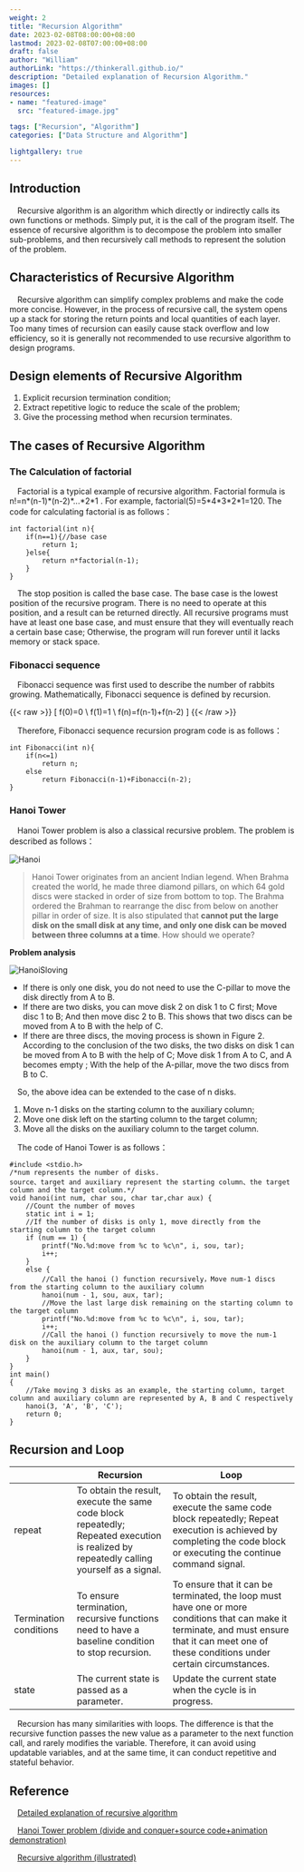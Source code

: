 ```yaml
---
weight: 2
title: "Recursion Algorithm"
date: 2023-02-08T08:00:00+08:00
lastmod: 2023-02-08T07:00:00+08:00
draft: false
author: "William"
authorLink: "https://thinkerall.github.io/"
description: "Detailed explanation of Recursion Algorithm."
images: []
resources:
- name: "featured-image"
  src: "featured-image.jpg"

tags: ["Recursion", "Algorithm"]
categories: ["Data Structure and Algorithm"]

lightgallery: true
---
```

## Introduction

&emsp;Recursive algorithm is an algorithm which directly or indirectly calls its own functions or methods. 
Simply put, it is the call of the program itself.
The essence of recursive algorithm is to decompose the problem into smaller sub-problems, and then recursively call methods to represent the solution of the problem.

## Characteristics of Recursive Algorithm

&emsp;Recursive algorithm can simplify complex problems and make the code more concise.
However, in the process of recursive call, the system opens up a stack for storing the return points and local quantities of each layer.
Too many times of recursion can easily cause stack overflow and low efficiency, so it is generally not recommended to use recursive algorithm to design programs.

## Design elements of Recursive Algorithm
1. Explicit recursion termination condition;
2. Extract repetitive logic to reduce the scale of the problem;
3. Give the processing method when recursion terminates.

## The cases of Recursive Algorithm

### The Calculation of factorial
&emsp;Factorial is a typical example of recursive algorithm. Factorial formula is n!=n\*(n-1)\*(n-2)\*...\*2\*1 .
For example, factorial(5)=5\*4\*3\*2\*1=120. 
The code for calculating factorial is as follows：

```
int factorial(int n){
	if(n==1){//base case
		return 1;
	}else{
		return n*factorial(n-1);
	}
}
```
&emsp;The stop position is called the base case. 
The base case is the lowest position of the recursive program. 
There is no need to operate at this position, and a result can be returned directly. 
All recursive programs must have at least one base case, and must ensure that they will eventually reach a certain base case; 
Otherwise, the program will run forever until it lacks memory or stack space. 

### Fibonacci sequence

&emsp;Fibonacci sequence was first used to describe the number of rabbits growing. 
Mathematically, Fibonacci sequence is defined by recursion. 

{{< raw >}}
\[ f(0)=0 \\ f(1)=1 \\ f(n)=f(n-1)+f(n-2) \]
{{< /raw >}}

&emsp;Therefore, Fibonacci sequence recursion program code is as follows：

```
int Fibonacci(int n){
	if(n<=1)
		return n;
	else
		return Fibonacci(n-1)+Fibonacci(n-2);
}
```

### Hanoi Tower
&emsp;Hanoi Tower problem is also a classical recursive problem. 
The problem is described as follows：

![Hanoi](./hanoi.gif "Figure1 Hanoi Tower")

> Hanoi Tower originates from an ancient Indian legend. 
When Brahma created the world, he made three diamond pillars, on which 64 gold discs were stacked in order of size from bottom to top. 
The Brahma ordered the Brahman to rearrange the disc from below on another pillar in order of size. 
It is also stipulated that **cannot put the large disk on the small disk at any time, and only one disk can be moved between three columns at a time**. 
How should we operate?

**Problem analysis**

![HanoiSloving](./hanoi_sloving.gif "Figure2 Sloution to Honoi Tower")

* If there is only one disk, you do not need to use the C-pillar to move the disk directly from A to B.
* If there are two disks, you can move disk 2 on disk 1 to C first; Move disc 1 to B; And then move disc 2 to B. This shows that two discs can be moved from A to B with the help of C.
* If there are three discs, the moving process is shown in Figure 2. According to the conclusion of the two disks, the two disks on disk 1 can be moved from A to B with the help of C; Move disk 1 from A to C, and A becomes empty ; With the help of the A-pillar, move the two discs from B to C.

&emsp;So, the above idea can be extended to the case of n disks. 

1. Move n-1 disks on the starting column to the auxiliary column;
2. Move one disk left on the starting column to the target column;
3. Move all the disks on the auxiliary column to the target column.

&emsp;The code of Hanoi Tower is as follows：

```
#include <stdio.h>
/*num represents the number of disks.
source、target and auxiliary represent the starting column、the target column and the target column.*/
void hanoi(int num, char sou, char tar,char aux) {
    //Count the number of moves
    static int i = 1;
    //If the number of disks is only 1, move directly from the starting column to the target column
    if (num == 1) {
        printf("No.%d:move from %c to %c\n", i, sou, tar);
        i++;
    }
    else {
        //Call the hanoi () function recursively，Move num-1 discs from the starting column to the auxiliary column
        hanoi(num - 1, sou, aux, tar);
        //Move the last large disk remaining on the starting column to the target column
        printf("No.%d:move from %c to %c\n", i, sou, tar);
        i++;
        //Call the hanoi () function recursively to move the num-1 disk on the auxiliary column to the target column
        hanoi(num - 1, aux, tar, sou);
    }
}
int main()
{
    //Take moving 3 disks as an example, the starting column, target column and auxiliary column are represented by A, B and C respectively
    hanoi(3, 'A', 'B', 'C');
    return 0;
}
```

## Recursion and Loop

|          | Recursion | Loop |
| -------- | ---------------------------------------- | ---------------------------------- |
| repeat     | To obtain the result, execute the same code block repeatedly; Repeated execution is realized by repeatedly calling yourself as a signal. | To obtain the result, execute the same code block repeatedly; Repeat execution is achieved by completing the code block or executing the continue command signal. |
| Termination conditions | To ensure termination, recursive functions need to have a baseline condition to stop recursion. | To ensure that it can be terminated, the loop must have one or more conditions that can make it terminate, and must ensure that it can meet one of these conditions under certain circumstances. |
| state     | The current state is passed as a parameter. | Update the current state when the cycle is in progress. |

&emsp;Recursion has many similarities with loops. The difference is that the recursive function passes the new value as a parameter to the next function call, and rarely modifies the variable.
Therefore, it can avoid using updatable variables, and at the same time, it can conduct repetitive and stateful behavior.
## Reference

&emsp;[Detailed explanation of recursive algorithm](https://chenqx.github.io/2014/09/29/Algorithm-Recursive-Programming/)

&emsp;[Hanoi Tower problem (divide and conquer+source code+animation demonstration)](http://c.biancheng.net/algorithm/tower-of-hanoi.html)

&emsp;[Recursive algorithm (illustrated)](https://blog.csdn.net/lltqyl/article/details/106604387)